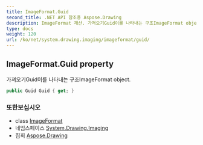 ```yaml
---
title: ImageFormat.Guid
second_title: .NET API 참조용 Aspose.Drawing
description: ImageFormat 재산. 가져오기Guid이를 나타내는 구조ImageFormat object.
type: docs
weight: 120
url: /ko/net/system.drawing.imaging/imageformat/guid/
---
```

## ImageFormat.Guid property

가져오기Guid이를 나타내는 구조ImageFormat object.

```csharp
public Guid Guid { get; }
```

### 또한보십시오

* class [ImageFormat](../)
* 네임스페이스 [System.Drawing.Imaging](../../imageformat/)
* 집회 [Aspose.Drawing](../../../)


